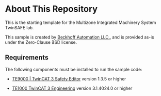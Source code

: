 # About This Repository

This is the starting template for the Multizone Integrated Machinery System TwinSAFE lab.

This sample is created by [Beckhoff Automation LLC.](https://www.beckhoff.com/en-us/), and is provided as-is under the Zero-Clause BSD license.


## Requirements

The following components must be installed to run the sample code:
- [TE9000 | TwinCAT 3 Safety Editor](https://www.beckhoff.com/en-us/support/download-finder/search-result/?download_group=601543956&download_item=601543962) version 1.3.5 or higher 

- [TE1000 TwinCAT 3 Engineering](https://www.beckhoff.com/en-en/products/automation/twincat/te1xxx-twincat-3-engineering/te1000.html) version 3.1.4024.0 or higher

